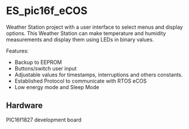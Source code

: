 # ES_pic16f_eCOS

Weather Station project with a user interface to select menus and display options. This Weather Station can make temperature and humidity measurements and display them using LEDs in binary values.

Features:
- Backup to EEPROM
- Buttons/switch user input
- Adjustable values for timestamps, interruptions and others constants.
- Established Protocol to communicate with RTOS eCOS 
- Low energy mode and Sleep Mode

## Hardware

PIC16f1827 development board

